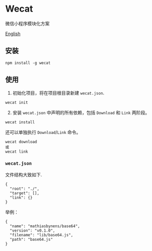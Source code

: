 # Wecat
微信小程序模块化方案

[English](README-en.md)

## 安装
```
npm install -g wecat
```

## 使用
1. 初始化项目，将在项目根目录新建 `wecat.json`.
```
wecat init
```
2. 安装 `wecat.json` 中声明的所有依赖，包括 `Download` 和 `Link` 两阶段。
```
wecat install
```
还可以单独执行 `Download`/`Link` 命令。
```
wecat download
或
wecat link
```

### `wecat.json`
文件结构大致如下.
```
{
  "root": "./",
  "target": [],
  "link": {}
}
```

举例：
```
{
  "name": "mathiasbynens/base64",
  "version": "v0.1.0",
  "filename": "lib/base64.js",
  "path": "base64.js" 
}
```

